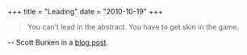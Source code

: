 +++
title = "Leading"
date = "2010-10-19"
+++

> You can’t lead in the abstract. You have to get skin in the game.

-- Scott Burken in a [blog post](http://www.scottberkun.com/blog/2010/ozzie-microsoft-and-change/).

